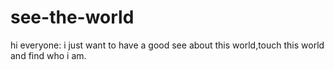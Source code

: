 # see-the-world

hi everyone:
i just want to have a good see about this world,touch this world and find who i am.
